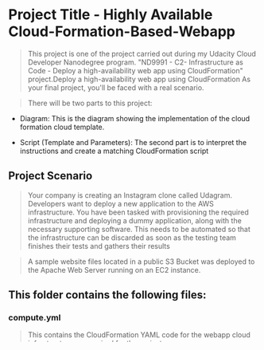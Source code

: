 # Project Title - Highly Available Cloud-Formation-Based-Webapp

> This project is one of the project carried out during my Udacity Cloud Developer Nanodegree program. "ND9991 - C2- Infrastructure as Code - Deploy a high-availability web app using CloudFormation" project.Deploy a high-availability web app using CloudFormation
As your final project, you'll be faced with a real scenario.

> There will be two parts to this project:

- Diagram: This is the diagram showing the implementation of the cloud formation cloud template. 

-  Script (Template and Parameters): The second part is to interpret the instructions and create a matching CloudFormation script


## Project Scenario
> Your company is creating an Instagram clone called Udagram. Developers want to deploy a new application to the AWS infrastructure. You have been tasked with provisioning the required infrastructure and deploying a dummy application, along with the necessary supporting software. This needs to be automated so that the infrastructure can be discarded as soon as the testing team finishes their tests and gathers their results

> A sample website files located in a public S3 Bucket was deployed to the Apache Web Server running on an EC2 instance. 

## This folder contains the following files:

### compute.yml

> This contains the CloudFormation YAML code for the webapp cloud infrastructure, as required for the project.

### compute-parameters.json

> This contains the parameters used for the webapp.

### network.yml

> This contains the CloudFormation YAML code for the webapp network, as required for the project.

### network-parameters.json

> This contains the parameters used for the webapp network.

## Command to Run Project

1. Clone the project
2. Open AWS CLI
3. Configure the AWS CLI with the appropriate IAM credential
4. Enter the following commands:
>  __./create.sh network network.yml network-parameters.json__

>  __./create.sh server compute.yml compute-parameters.json__

## Overview

## What Is High Availability?
> Highly available systems are reliable in the sense that they continue operating even when critical components fail. They are also resilient, meaning that they are able to simply handle failure without service disruption or data loss, and seamlessly recover from such failure.

### Highly Available Compute on AWS
> Amazon EC2 and other services that let you provision computing resources, provide high availability features such as load balancing, auto-scaling and provisioning across Amazon Availability Zones (AZ), representing isolated parts of an Amazon data center

> If you are running instances on Amazon EC2, Amazon provides several built-in capabilities to achieve high availability:

- Elastic Load Balancing - you can launch several EC2 instances and distribute traffic between them

- Availability Zones - you can place instances in different AZs

- Auto Scaling - use auto-scaling to detect when loads increase, and then dynamically add more instances

> These capabilities are illustrated in the diagram below. The Elastic Load Balancer distributes traffic between two or more EC2 instances, each of which can potentially be deployed in a separate subnet that resides in a separate Amazon Availability Zone. These instances can be part of an Auto-Scaling Group, with additional instances launched on demand

### Networking needs for HA Compute
> Our Compute power (EC2 Auto scaling instances and Load Balancer) will require a network that spans multiple AZs

> At least one private subnet and one public subnet for two (or more) availability zones


## Requirements
### Server specs
- You'll need to create a Launch Configuration for your application servers in order to deploy four servers, two located in each of your private subnets. The launch configuration will be used by an auto-scaling group

- You'll need two vCPUs and at least 4 GB of RAM. The Operating System to be used is Ubuntu. So, choose an Instance size and Machine Image (AMI) that best fits this spec

- Be sure to allocate at least 10 GB of disk space so that you don't run into issues

## Routing and Security Groups
### Web Servers
> Inbound

- Udagram communicates on the default HTTP Port: 80, so your servers will need this inbound port open since you will use it with the Load Balancer and the Load Balancer Health Check

> Outbound

- The servers will need unrestricted internet access to be able to download and update their software

### Load balancer
> Inbound

- The load balancer should allow all public traffic (0.0.0.0/0) on port 80 inbound, which is the default HTTP port. Outbound, it will only be using port 80 to reach the internal servers

> Outbound

- The application needs to be deployed into private subnets with a Load Balancer located in a public subnet

## IAM Access and Roles
- Since you will be downloading the application archive from an S3 Bucket, you'll need to create an IAM Role that allows your instances to use the S3 Service

### Extra
- One of the output exports of the CloudFormation script should be the public URL of the Load Balancer. Bonus points if you add http:// in front of the load balancer DNS Name in the output, for convenience

### Prerequisites
- An S3 Bucket hosted on the account

- A simple index.html file uploaded to the bucket, you can find a sample in the assets` folder
